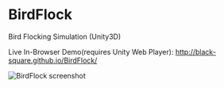 BirdFlock
=========

Bird Flocking Simulation (Unity3D)

Live In-Browser Demo(requires Unity Web Player): http://black-square.github.io/BirdFlock/


![BirdFlock screenshot](https://raw.github.com/wiki/black-square/BirdFlock/img/img01.jpg)
